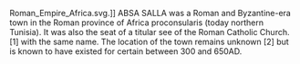 Roman_Empire_Africa.svg.]] ABSA SALLA was a Roman and Byzantine-era town in the Roman province of Africa proconsularis (today northern Tunisia). It was also the seat of a titular see of the Roman Catholic Church.[1] with the same name. The location of the town remains unknown [2] but is known to have existed for certain between 300 and 650AD.
